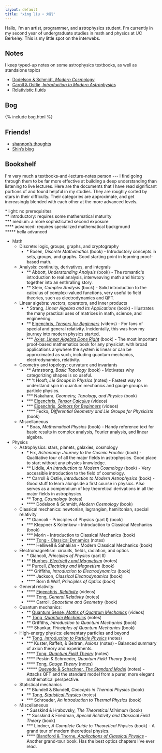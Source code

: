 ```yaml
---
layout: default
title: "xing liu ∘ 刘行"
---
```


Hallo, I'm an artist, programmer, and astrophysics student.
I'm currently in my second year of undergraduate studies in math and physics at UC Berkeley.
This is my little spot on the interwebs.

## Notes

I keep typed-up notes on some astrophysics textbooks, as well as standalone topics
- [Dodelson & Schmidt, *Modern Cosmology*](/notes/modern-cosmology)
- [Caroll & Ostlie, *Introduction to Modern Astrophysics*](/notes/intro-to-modern-astrophysics)
- [Relativistic fluids](/notes/relativistic-fluids)

## Bog

{% include bog.html %}

## Friends!

- [shannon’s thoughts](https://archiveofshan.substack.com)
- [Shin’s blog](https://blog.adl-developments.com/)

## Bookshelf

I'm very much a textbooks-and-lecture-notes person --- 
I find going through them to be far more effective at building a deep understanding than listening to live lectures. 
Here are the documents that I have read significant portions of and found helpful in my studies. They are roughly sorted by stars in their difficulty. Their categories are approximate, and get increasingly blended with each other at the more advanced levels.

\* light: no prerequisites \
\*\* introductory: requires some mathematical maturity \
\*\*\* medium: a more sophisticated second exposure \
\*\*\*\* advanced: requires specialized mathematical background \
\*\*\*\*\* hella advanced

- Math
  - Discrete: logic, groups, graphs, and cryptography
    - \* Rosen, *Discrete Mathematics* (book) - 
    Introductory concepts in sets, groups, and graphs. 
    Good starting point in learning proof-based math.
  - Analysis: continuity, derivatives, and integrals
    - \*\* Abbott, *Understanding Analysis* (book) - The romantic's introduction to real analysis, interweaving math and history together into an enthralling story.
    - \*\* Stein, *Complex Analysis* (book) - 
    Solid introduction to the calculus of complex-valued functions,
    very useful to field theories, such as electrodynamics and QFT.
  - Linear algebra: vectors, operators, and inner products
    - \* Strang, *Linear Algebra and Its Applications* (book) - 
    Illustrates the many practical uses of matrices in math, science, and engineering.
    - \*\* [Eigenchris, *Tensors for Beginners*](https://www.youtube.com/playlist?list=PLJHszsWbB6hrkmmq57lX8BV-o-YIOFsiG) (videos) - 
    For fans of special and general relativity. 
    Incidentally, this was how my journey into modern physics started.
    - \*\*\* [Axler, *Linear Algebra Done Right*](https://linear.axler.net/) (book) - 
    The most important proof-based mathematics book for any physicist, 
    with broad applications anywhere the system is linear or can be approximated as such,
    including quantum mechanics, electrodynamics, relativity.
  - Geometry and topology: curvature and invariants
     - \*\* Armstrong, *Basic Topology* (book) -
     Motivates why categorizing shapes is so useful.
     - \*\* 't Hooft, *Lie Groups in Physics* (notes) -
     Fastest way to understand spin in quantum mechanics and gauge groups in particle physics.
     - \*\*\* Nakahara, *Geometry, Topology, and Physics* (book)
     - \*\*\* [Eigenchris, *Tensor Calculus*](https://www.youtube.com/playlist?list=PLJHszsWbB6hpk5h8lSfBkVrpjsqvUGTCx) (videos)
     - \*\*\* [Eigenchris, *Spinors for Beginners*](https://www.youtube.com/playlist?list=PLJHszsWbB6hoOo_wMb0b6T44KM_ABZtBs) (videos)
     - \*\*\*\* Fecko, *Differential Geometry and Lie Groups for Physicists* (book)
  - Miscellaneous
    - \* Boas, *Mathematical Physics* (book) -
    Handy reference text for basic results in complex analysis, Fourier analysis, and linear algebra.
- Physics
  - Astrophysics: stars, planets, galaxies, cosmology
    - \* Fix, *Astronomy: Journey to the Cosmic Frontier* (book) -
    Qualitative tour of all the major fields in astrophysics.
    Good place to start without any physics knowledge.
    - \*\* Liddle, *An Introduction to Modern Cosmology* (book) -
    Very accessible introduction to the field of cosmology.
    - \*\* Carroll & Ostlie, *Introduction to Modern Astrophysics* (book) -
    Good stuff to learn alongside a first course in physics. 
    Also serves as a compendium of key theoretical derivations in all the major fields in astrophysics.
    - \*\* [Tong, *Cosmology*](http://www.damtp.cam.ac.uk/user/tong/cosmo.html) (notes)
    - \*\*\*\* Dodelson & Schmidt, *Modern Cosmology* (book)
  - Classical mechanics: newtonian, lagrangian, hamiltonian, special relativity
    - \*\* Giancoli - Principles of Physics (part I) (book)
    - \*\*\* Kleppner & Kolenkow - Introduction to Classical Mechanics (book)
    - \*\*\* Morin - Introduction to Classical Mechanics (book)
    - \*\*\*\* [Tong - Classical Dynamics](https://www.damtp.cam.ac.uk/user/tong/dynamics.html) (notes)
    - \*\*\*\* Helliwell & Sahakian - Modern Classical Mechanics (book)
  - Electromagnetism: circuits, fields, radiation, and optics
    - \* Giancoli, *Principles of Physics* (part II)
    - \*\* [Hughes, *Electricity and Magnetism*](https://web.mit.edu/sahughes/www/8.022/) (notes)
    - \*\* Purcell, *Electricity and Magnetism* (book)
    - \*\*\* Griffiths, *Introduction to Electrodynamics* (book)
    - \*\*\*\* Jackson, *Classical Electrodynamics* (book)
    - \*\*\*\* Born & Wolf, *Principles of Optics* (book)
  - General relativity: 
    - \*\*\*\* [Eigenchris, *Relativity*](https://www.youtube.com/playlist?list=PLJHszsWbB6hqlw73QjgZcFh4DrkQLSCQa) (videos)
    - \*\*\*\* [Tong, *General Relativity*](http://www.damtp.cam.ac.uk/user/tong/gr.html) (notes)
    - \*\*\*\* Carroll, *Spacetime and Geometry* (book)
  - Quantum mechanics:
    - \*\* [Quantum Sense, *Maths of Quantum Mechanics*](https://www.youtube.com/playlist?list=PL8ER5-vAoiHAWm1UcZsiauUGPlJChgNXC) (videos)
    - \*\* [Tong, *Quantum Mechanics*](http://www.damtp.cam.ac.uk/user/tong/quantum.html) (notes)
    - \*\* Griffiths, *Introduction to Quantum Mechanics* (book)
    - \*\*\* Shankar, *Principles of Quantum Mechanics* (book)
  - High-energy physics: elementary particles and beyond
    - \*\* [Tong, *Introduction to Particle Physics*](http://www.damtp.cam.ac.uk/user/tong/particle.html) (notes)
    - \*\*\* Kuster, Raffelt, & Beltran, *Axions* (notes) -
    Balanced summary of axion theory and experiments.
    - \*\*\*\* [Tong, *Quantum Field Theory*](http://www.damtp.cam.ac.uk/user/tong/qft.html) (notes)
    - \*\*\*\* Peskin & Schroeder, *Quantum Field Theory* (book)
    - \*\*\*\* [Tong, *Gauge Theory*](http://www.damtp.cam.ac.uk/user/tong/gaugetheory.html) (notes)
    - \*\*\*\*\* [Quevedo & Schachner, *The Standard Model*](https://arxiv.org/abs/2409.09211) (notes) -
    Attacks QFT and the standard model from a purer, more elegant mathematical perspective.
  - Statistical mechanics
    - \*\* Blundell & Blundell, *Concepts in Thermal Physics* (book)
    - \*\* [Tong, *Statistical Physics*](http://www.damtp.cam.ac.uk/user/tong/statphys.html) (notes)
    - \*\*\* Schroeder, *An Introduction to Thermal Physics* (book)
  - Miscellaneous
    - \* Susskind & Hrabovsky, *The Theoretical Minimum* (book)
    - \*\* Susskind & Friedman, *Special Relativity and Classical Field Theory* (book)
    - \*\*\* Lindner, *A Complete Guide to Theoretical Physics* (book) - A grand tour of modern theoretical physics.
    - \*\*\*\* [Blandford & Thorne, *Applications of Classical Physics*](http://www.pmaweb.caltech.edu/Courses/ph136/yr2012/) - Another grand-tour book. Has the best optics chapters I've ever read.

